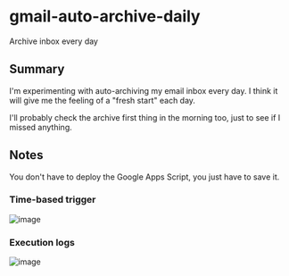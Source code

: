 # gmail-auto-archive-daily

Archive inbox every day

## Summary

I'm experimenting with auto-archiving my email inbox every day. I think it will give me the feeling of a "fresh start" each day.

I'll probably check the archive first thing in the morning too, just to see if I missed anything.

## Notes

You don't have to deploy the Google Apps Script, you just have to save it.

### Time-based trigger

![image](https://github.com/ebanner/gmail-auto-archive-daily/assets/2068912/5cd67495-568c-448c-8804-4e40d0b09d10)

### Execution logs

![image](https://github.com/ebanner/gmail-auto-archive-daily/assets/2068912/ed6424c2-43e5-430e-961d-7ff8ae71f37b)
